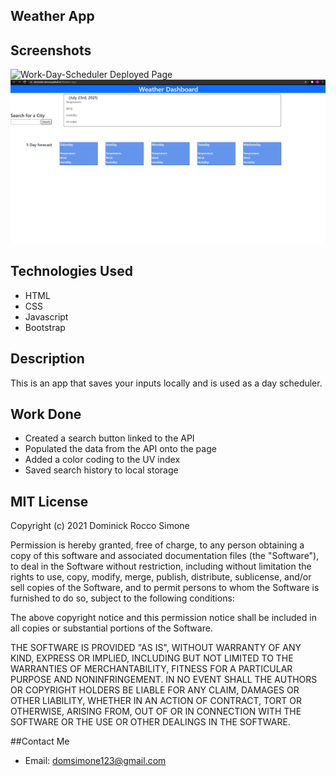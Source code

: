## Weather App

## Screenshots
![Work-Day-Scheduler Deployed Page](https://github.com/Dominick-Simone/Weather-App)
![Work-Day-Scheduler Screenshot](https://github.com/Dominick-Simone/Weather-App/blob/main/Screenshot.png)

## Technologies Used
* HTML 
* CSS
* Javascript
* Bootstrap

## Description
This is an app that saves your inputs locally and is used as a day scheduler.

## Work Done
* Created a search button linked to the API
* Populated the data from the API onto the page
* Added a color coding to the UV index 
* Saved search history to local storage

## MIT License

Copyright (c) 2021 Dominick Rocco Simone

Permission is hereby granted, free of charge, to any person obtaining a copy of this software and associated documentation files (the "Software"), to deal in the Software without restriction, including without limitation the rights to use, copy, modify, merge, publish, distribute, sublicense, and/or sell copies of the Software, and to permit persons to whom the Software is furnished to do so, subject to the following conditions:

The above copyright notice and this permission notice shall be included in all copies or substantial portions of the Software.

THE SOFTWARE IS PROVIDED "AS IS", WITHOUT WARRANTY OF ANY KIND, EXPRESS OR IMPLIED, INCLUDING BUT NOT LIMITED TO THE WARRANTIES OF MERCHANTABILITY, FITNESS FOR A PARTICULAR PURPOSE AND NONINFRINGEMENT. IN NO EVENT SHALL THE AUTHORS OR COPYRIGHT HOLDERS BE LIABLE FOR ANY CLAIM, DAMAGES OR OTHER LIABILITY, WHETHER IN AN ACTION OF CONTRACT, TORT OR OTHERWISE, ARISING FROM, OUT OF OR IN CONNECTION WITH THE SOFTWARE OR THE USE OR OTHER DEALINGS IN THE SOFTWARE.

##Contact Me 
* Email: domsimone123@gmail.com

